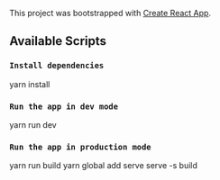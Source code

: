 This project was bootstrapped with [Create React App](https://github.com/facebook/create-react-app).

## Available Scripts

### `Install dependencies`

yarn install

### `Run the app in dev mode`

yarn run dev

### `Run the app in production mode`

yarn run build
yarn global add serve
serve -s build
